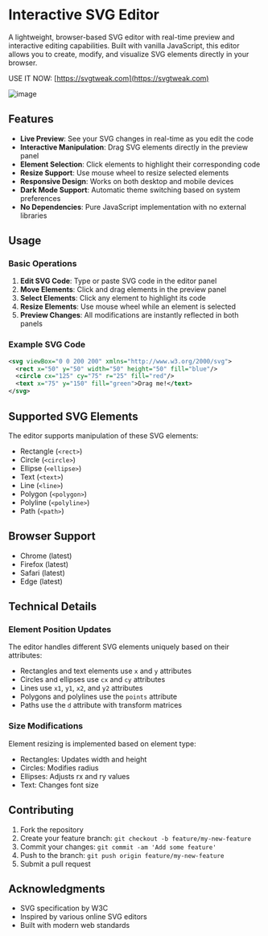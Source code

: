 # Interactive SVG Editor

A lightweight, browser-based SVG editor with real-time preview and interactive editing capabilities. Built with vanilla JavaScript, this editor allows you to create, modify, and visualize SVG elements directly in your browser.


USE IT NOW: [https://svgtweak.com](https://svgtweak.com)

![image](https://github.com/user-attachments/assets/b730889b-7262-4ff5-877c-c07d4235d085)


## Features

- **Live Preview**: See your SVG changes in real-time as you edit the code
- **Interactive Manipulation**: Drag SVG elements directly in the preview panel
- **Element Selection**: Click elements to highlight their corresponding code
- **Resize Support**: Use mouse wheel to resize selected elements
- **Responsive Design**: Works on both desktop and mobile devices
- **Dark Mode Support**: Automatic theme switching based on system preferences
- **No Dependencies**: Pure JavaScript implementation with no external libraries

## Usage

### Basic Operations

1. **Edit SVG Code**: Type or paste SVG code in the editor panel
2. **Move Elements**: Click and drag elements in the preview panel
3. **Select Elements**: Click any element to highlight its code
4. **Resize Elements**: Use mouse wheel while an element is selected
5. **Preview Changes**: All modifications are instantly reflected in both panels

### Example SVG Code

```svg
<svg viewBox="0 0 200 200" xmlns="http://www.w3.org/2000/svg">
  <rect x="50" y="50" width="50" height="50" fill="blue"/>
  <circle cx="125" cy="75" r="25" fill="red"/>
  <text x="75" y="150" fill="green">Drag me!</text>
</svg>
```

## Supported SVG Elements

The editor supports manipulation of these SVG elements:

- Rectangle (`<rect>`)
- Circle (`<circle>`)
- Ellipse (`<ellipse>`)
- Text (`<text>`)
- Line (`<line>`)
- Polygon (`<polygon>`)
- Polyline (`<polyline>`)
- Path (`<path>`)

## Browser Support

- Chrome (latest)
- Firefox (latest)
- Safari (latest)
- Edge (latest)

## Technical Details

### Element Position Updates

The editor handles different SVG elements uniquely based on their attributes:

- Rectangles and text elements use `x` and `y` attributes
- Circles and ellipses use `cx` and `cy` attributes
- Lines use `x1`, `y1`, `x2`, and `y2` attributes
- Polygons and polylines use the `points` attribute
- Paths use the `d` attribute with transform matrices

### Size Modifications

Element resizing is implemented based on element type:

- Rectangles: Updates width and height
- Circles: Modifies radius
- Ellipses: Adjusts rx and ry values
- Text: Changes font size

## Contributing

1. Fork the repository
2. Create your feature branch: `git checkout -b feature/my-new-feature`
3. Commit your changes: `git commit -am 'Add some feature'`
4. Push to the branch: `git push origin feature/my-new-feature`
5. Submit a pull request
## Acknowledgments

- SVG specification by W3C
- Inspired by various online SVG editors
- Built with modern web standards
